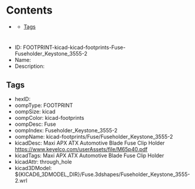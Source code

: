 



Contents
========

* [](#)
	* [Tags](#tags)

# 

- ID: FOOTPRINT-kicad-kicad-footprints-Fuse-Fuseholder_Keystone_3555-2
- Name: 
- Description: 

## Tags

- hexID: 
- oompType: FOOTPRINT
- oompSize: kicad
- oompColor: kicad-footprints
- oompDesc: Fuse
- oompIndex: Fuseholder_Keystone_3555-2
- oompName: kicad-footprints/Fuse/Fuseholder_Keystone_3555-2
- kicadDesc: Maxi APX ATX Automotive Blade Fuse Clip Holder https://www.keyelco.com/userAssets/file/M65p40.pdf
- kicadTags: Maxi APX ATX Automotive Blade Fuse Clip Holder
- kicadAttr: through_hole
- kicad3DModel: ${KICAD6_3DMODEL_DIR}/Fuse.3dshapes/Fuseholder_Keystone_3555-2.wrl

